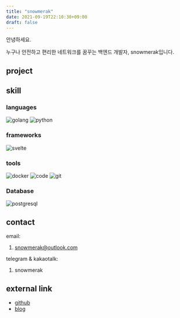 ```yaml
---
title: "snowmerak"
date: 2021-09-19T22:10:30+09:00
draft: false
---
```


안녕하세요.

누구나 안전하고 편리한 네트워크를 꿈꾸는 백엔드 개발자, snowmerak입니다.

## project

## skill

### languages

![golang](https://img.shields.io/badge/-Go-eaeff9?style=flat&logo=GO)
![python](https://img.shields.io/badge/-Python-eaeff9?style=flat&logo=PYTHON)

### frameworks

![svelte](https://img.shields.io/badge/-Svelte-eaeff9?style=flat&logo=SVELTE)

### tools

![docker](https://img.shields.io/badge/-Docker-eaeff9?style=flat&logo=DOCKER)
![code](https://img.shields.io/badge/-VSCode-eaeff9?style=flat&logo=VISUAL-STUDIO-CODE)
![git](https://img.shields.io/badge/-Git-eaeff9?style=flat&logo=GIT)

### Database

![postgresql](https://img.shields.io/badge/-PostgreSQL-eaeff9?style=flat&logo=POSTGRESQL)


## contact

email:
1. snowmerak@outlook.com

telegram & kakaotalk:
1. snowmerak

## external link

- [github](https://github.com/snowmerak)
- [blog](https://snowmerak.pages.dev)
